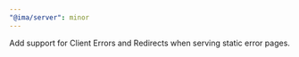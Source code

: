 ```yaml
---
"@ima/server": minor
---
```


Add support for Client Errors and Redirects when serving static error pages.
